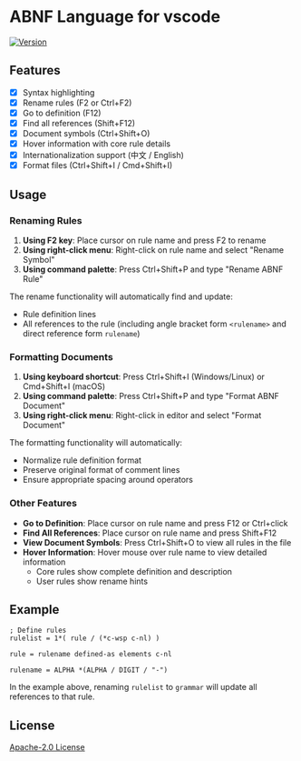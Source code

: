 # ABNF Language for vscode

[![Version](https://vsmarketplacebadge.apphb.com/version/arniu.vscode-abnf.svg)](https://marketplace.visualstudio.com/items?itemName=arniu.vscode-abnf)

## Features

- [x] Syntax highlighting
- [x] Rename rules (F2 or Ctrl+F2)
- [x] Go to definition (F12)
- [x] Find all references (Shift+F12)
- [x] Document symbols (Ctrl+Shift+O)
- [x] Hover information with core rule details
- [x] Internationalization support (中文 / English)
- [x] Format files (Ctrl+Shift+I / Cmd+Shift+I)

## Usage

### Renaming Rules

1. **Using F2 key**: Place cursor on rule name and press F2 to rename
2. **Using right-click menu**: Right-click on rule name and select "Rename Symbol"
3. **Using command palette**: Press Ctrl+Shift+P and type "Rename ABNF Rule"

The rename functionality will automatically find and update:

- Rule definition lines
- All references to the rule (including angle bracket form `<rulename>` and direct reference form `rulename`)

### Formatting Documents

1. **Using keyboard shortcut**: Press Ctrl+Shift+I (Windows/Linux) or Cmd+Shift+I (macOS)
2. **Using command palette**: Press Ctrl+Shift+P and type "Format ABNF Document"
3. **Using right-click menu**: Right-click in editor and select "Format Document"

The formatting functionality will automatically:

- Normalize rule definition format
- Preserve original format of comment lines
- Ensure appropriate spacing around operators

### Other Features

- **Go to Definition**: Place cursor on rule name and press F12 or Ctrl+click
- **Find All References**: Place cursor on rule name and press Shift+F12
- **View Document Symbols**: Press Ctrl+Shift+O to view all rules in the file
- **Hover Information**: Hover mouse over rule name to view detailed information
  - Core rules show complete definition and description
  - User rules show rename hints

## Example

```abnf
; Define rules
rulelist = 1*( rule / (*c-wsp c-nl) )

rule = rulename defined-as elements c-nl

rulename = ALPHA *(ALPHA / DIGIT / "-")
```

In the example above, renaming `rulelist` to `grammar` will update all references to that rule.

## License

[Apache-2.0 License](LICENSE.txt)
